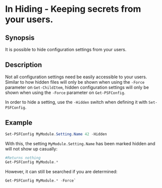 ﻿---
sidebar_position: 4
---

# In Hiding - Keeping secrets from your users.

## Synopsis

It is possible to hide configuration settings from your users.

## Description

Not all configuration settings need be easily accessible to your users.
Similar to how hidden files will only be shown when using the `-Force` parameter on `Get-ChildItem`,
hidden configuration settings will only be shown when using the `-Force` parameter on `Get-PSFConfig`.

In order to hide a setting, use the `-Hidden` switch when defining it with `Set-PSFConfig`.

## Example

```powershell
Set-PSFConfig MyModule.Setting.Name 42 -Hidden
```

With this, the setting `MyModule.Setting.Name` has been marked hidden and will not show up casually:

```powershell
#Returns nothing
Get-PSFConfig MyModule.*
```

However, it can still be searched if you are determined:

```powershell
Get-PSFConfig MyModule.* -Force`
```
